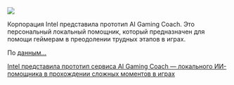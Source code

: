 <!--2025-05-25 08:44:43-->
<div class="yb">
  <div class="rss habr"><img src="https://habrastorage.org/getpro/habr/upload_files/420/681/e85/420681e852e899ee4beb509821d07e5e.jpg" /><p>Корпорация Intel представила прототип AI Gaming Coach. Это персональный локальный помощник, который предназначен для помощи геймерам в преодолении трудных этапов в играх.&nbsp;</p><p>По <a href="https://videocardz.com/newz/intel-reveals-npu-and-igpu-powered-ai-gaming-coach-a-real-time-assistant-for-gamers" rel="noopener noreferrer nofollow">данным... <p class="titl"><a href="https://habr.com/ru/news/912590/?utm_source=habrahabr&utm_medium=rss&utm_campaign=912590">Intel представила прототип сервиса AI Gaming Coach — локального ИИ-помощника в прохождении сложных моментов в играх</a></p></div>
</div>
